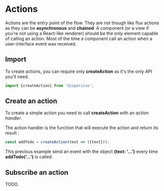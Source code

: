 # Actions

Actions are the entry point of the flow. They are not though like flux actions as they can be **asynchronous** and **chained**. A component (or a view if you're not using a React-like renderer) should be the only element capable of calling an action. Most of the time a component call an action when a user-interface event was received.


## Import

To create actions, you can require only **createAction** as it's the only API you'll need.

```js
import {createAction} from 'dispersive';
```


## Create an action

To create a simple action you need to call **createAction** with an *action handler*.

The action handler is the function that will execute the action and return its result :

```js
const addTodo = createAction(text => ({text}));
```

This previous example send an event with the object **{text: '...'}** every time **addTodo('...')** is called.


## Subscribe an action

TODO.